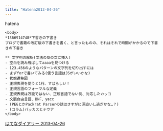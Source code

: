 ```yaml
---
title: "Hatena2013-04-26"
---
```


hatena

```
<body>
*1366914748*下書きの下書き
ブログで書籍の改訂版の下書きを書く、と言ったものの、それはそれで時間がかかるので下書きの下書き

** 文字列の解析(文法の章の次に挿入)
- 空白を読み飛ばしてaaaaを見つける
- 123.456のようなパターンの文字列を切り出すには
- まずforで書いてみる(使う言語はJSがいいかな)
- 状態遷移図
- 正規表現を使うと1行、すばらしい！
- 正規言語のフォーマルな定義
- 正規表現は万能ではない、正規言語でない例、対応したカッコ
- 文脈自由言語、BNF、yacc
- (PEGとかPackrat Parserの話はさすがに深追いし過ぎかな…？)
- (コラム)バッカスとナウア
</body>
```


[はてなダイアリー 2013-04-26](https://nishiohirokazu.hatenadiary.org/archive/2013/04/26)